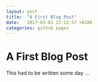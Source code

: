 ```yaml
---
layout: post
title:  "A First Blog Post"
date:   2017-03-01 22:12:37 +0100
categories: github pages
---
```


# A First Blog Post

This had to be written some day ...
